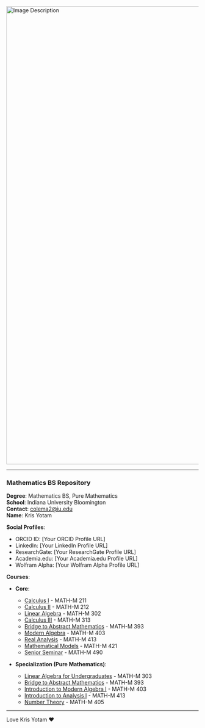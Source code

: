 <a href="https://github.com/user-attachments/assets/a8b61771-f3bd-42f5-b42b-69a3e2aa2e08">
  <img src="https://github.com/user-attachments/assets/a8b61771-f3bd-42f5-b42b-69a3e2aa2e08" style="width: 1200px;" alt="Image Description">
</a>

---

### Mathematics BS Repository

**Degree**: Mathematics BS, Pure Mathematics  
**School**: Indiana University Bloomington  
**Contact**: colema2@iu.edu  
**Name**: Kris Yotam  

**Social Profiles**:
- ORCID ID: [Your ORCID Profile URL]
- LinkedIn: [Your LinkedIn Profile URL]
- ResearchGate: [Your ResearchGate Profile URL]
- Academia.edu: [Your Academia.edu Profile URL]
- Wolfram Alpha: [Your Wolfram Alpha Profile URL]

**Courses**:
- **Core**:
  - [Calculus I](https://github.com/user-attachments/assets/calculus-i) - MATH-M 211
  - [Calculus II](https://github.com/user-attachments/assets/calculus-ii) - MATH-M 212
  - [Linear Algebra](https://github.com/user-attachments/assets/linear-algebra) - MATH-M 302
  - [Calculus III](https://github.com/user-attachments/assets/calculus-iii) - MATH-M 313
  - [Bridge to Abstract Mathematics](https://github.com/user-attachments/assets/bridge-to-abstract-mathematics) - MATH-M 393
  - [Modern Algebra](https://github.com/user-attachments/assets/modern-algebra) - MATH-M 403
  - [Real Analysis](https://github.com/user-attachments/assets/real-analysis) - MATH-M 413
  - [Mathematical Models](https://github.com/user-attachments/assets/mathematical-models) - MATH-M 421
  - [Senior Seminar](https://github.com/user-attachments/assets/senior-seminar) - MATH-M 490

- **Specialization (Pure Mathematics)**:
  - [Linear Algebra for Undergraduates](https://github.com/user-attachments/assets/linear-algebra-for-undergraduates) - MATH-M 303
  - [Bridge to Abstract Mathematics](https://github.com/user-attachments/assets/bridge-to-abstract-mathematics) - MATH-M 393
  - [Introduction to Modern Algebra I](https://github.com/user-attachments/assets/introduction-to-modern-algebra-i) - MATH-M 403
  - [Introduction to Analysis I](https://github.com/user-attachments/assets/introduction-to-analysis-i) - MATH-M 413
  - [Number Theory](https://github.com/user-attachments/assets/number-theory) - MATH-M 405

---

Love Kris Yotam ❤️ 


